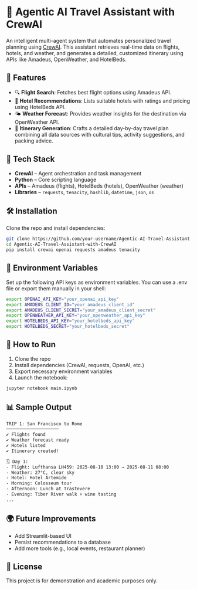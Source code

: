 # 🧳 Agentic AI Travel Assistant with CrewAI

An intelligent multi-agent system that automates personalized travel planning using [CrewAI](https://docs.crewai.com/). This assistant retrieves real-time data on flights, hotels, and weather, and generates a detailed, customized itinerary using APIs like Amadeus, OpenWeather, and HotelBeds.

## 🚀 Features

- 🔍 **Flight Search**: Fetches best flight options using Amadeus API.
- 🏨 **Hotel Recommendations**: Lists suitable hotels with ratings and pricing using HotelBeds API.
- 🌤 **Weather Forecast**: Provides weather insights for the destination via OpenWeather API.
- 🧠 **Itinerary Generation**: Crafts a detailed day-by-day travel plan combining all data sources with cultural tips, activity suggestions, and packing advice.

## 🧠 Tech Stack

- **CrewAI** – Agent orchestration and task management  
- **Python** – Core scripting language  
- **APIs** – Amadeus (flights), HotelBeds (hotels), OpenWeather (weather)  
- **Libraries** – `requests`, `tenacity`, `hashlib`, `datetime`, `json`, `os`

## 🛠️ Installation

Clone the repo and install dependencies:

```bash
git clone https://github.com/your-username/Agentic-AI-Travel-Assistant-with-CrewAI.git
cd Agentic-AI-Travel-Assistant-with-CrewAI
pip install crewai openai requests amadeus tenacity 
```

## 🔑 Environment Variables

Set up the following API keys as environment variables. You can use a .env file or export them manually in your shell:

```bash
export OPENAI_API_KEY="your_openai_api_key"
export AMADEUS_CLIENT_ID="your_amadeus_client_id"
export AMADEUS_CLIENT_SECRET="your_amadeus_client_secret"
export OPENWEATHER_API_KEY="your_openweather_api_key"
export HOTELBEDS_API_KEY="your_hotelbeds_api_key"
export HOTELBEDS_SECRET="your_hotelbeds_secret"
```
## 🧭 How to Run

1. Clone the repo
2. Install dependencies (CrewAI, requests, OpenAI, etc.)
3. Export necessary environment variables
4. Launch the notebook:

```bash
jupyter notebook main.ipynb
```


## 📊 Sample Output
```bash
TRIP 1: San Francisco to Rome
────────────────────
✔️ Flights found
✔️ Weather forecast ready
✔️ Hotels listed
✔️ Itinerary created!

🗓️ Day 1:
- Flight: Lufthansa LH459: 2025-08-10 13:00 → 2025-08-11 08:00
- Weather: 27°C, clear sky
- Hotel: Hotel Artemide
- Morning: Colosseum tour
- Afternoon: Lunch at Trastevere
- Evening: Tiber River walk + wine tasting
...
```


## 🌍 Future Improvements

- Add Streamlit-based UI
- Persist recommendations to a database
- Add more tools (e.g., local events, restaurant planner)

## 📌 License

This project is for demonstration and academic purposes only.

